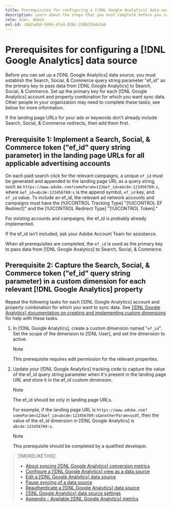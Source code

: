 ```yaml
---
title: Prerequisites for configuring a [!DNL Google Analytics] data source
description: Learn about the steps that you must complete before you configure a [!DNL Google Analytics] data source.
role: User, Admin
exl-id: cbb2ad6d-8494-4fa4-928c-238b25bda3a6
---
```

# Prerequisites for configuring a [!DNL Google Analytics] data source

Before you can set up a [!DNL Google Analytics] data source, you must establish the Search, Social, & Commerce query string parameter "ef_id" as the primary key to pass data from [!DNL Google Analytics] to Search, Social, & Commerce. Set up the primary key for each [!DNL Google Analytics] account and property combination for which you want sync data. Other people in your organization may need to complete these tasks; see below for more information.

If the landing page URLs for your ads or keywords don't already include Search, Social, & Commerce redirects, then add them first.

## Prerequisite 1: Implement a Search, Social, & Commerce token ("ef_id" query string parameter) in the landing page URLs for all applicable advertising accounts

On each paid search click for the relevant campaigns, a unique `ef_id` must be generated and appended to the landing page URL as a query string, such as `https://www.adobe.com?someParam=123&ef_id=abcde:123456789:s`, where `&ef_id=abcde:123456789:s` is the append symbol, `ef_id` key, and `ef_id` value. To include an ef_id, the relevant ad network accounts and campaigns must have the [!UICONTROL Tracking Type] "[!UICONTROL EF Redirect]" and the [!UICONTROL Redirect Type] "[!UICONTROL Token]."

For existing accounts and campaigns, the ef_id is probably already implemented.

If the ef_id isn’t included, ask your Adobe Account Team for assistance.

When all prerequisites are completed, the `ef_id` is used as the primary key to pass data from [!DNL Google Analytics] to Search, Social, & Commerce.

## Prerequisite 2: Capture the Search, Social, & Commerce token ("ef_id" query string parameter) in a custom dimension for each relevant [!DNL Google Analytics] property

Repeat the following tasks for each [!DNL Google Analytics] account and property combination for which you want to sync data. See [[!DNL Google Analytics] documentation on creating and implementing custom dimensions](https://support.google.com/analytics/answer/2709829?hl=en#zippy=%2Cin-this-article) for help with these tasks.

1. In [!DNL Google Analytics], create a custom dimension named "`ef_id`". Set the scope of the dimension to [!DNL User], and set the dimension to active.

   >[!NOTE]
   >
   >This prerequisite requires edit permission for the relevant properties.

1. Update your [!DNL Google Analytics] tracking code to capture the value of the ef_id query string parameter when it's present in the landing page URL and store it in the ef_id custom dimension. 
 
   >[!NOTE]
   >
   >The ef_id should be only in landing page URLs.

   For example, if the landing page URL is `https://www.adobe.com?someParam=123&ef_id=abcde:123456789:s&anotherParam=asdf`, then the value of the ef_id dimension in [!DNL Google Analytics] is `abcde:123456789:s`.

   >[!NOTE]
   >
   >This prerequisite should be completed by a qualified developer.

>[!MORELIKETHIS]
>
>* [About syncing [!DNL Google Analytics] conversion metrics](data-source-about.md)
>* [Configure a [!DNL Google Analytics] view as a data source](data-source-configure.md)
>* [Edit a [!DNL Google Analytics] data source](data-source-edit.md)
>* [Pause syncing of a data source](data-source-pause.md)
>* [Reauthenticate a [!DNL Google Analytics] data source](data-source-reauthenticate.md)
>* [[!DNL Google Analytics] data source settings](data-source-settings.md)
>* [Appendix - Available [!DNL Google Analytics] metrics](data-source-ga-metrics.md)
